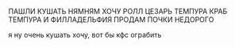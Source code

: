 ПАШЛИ КУШАТЬ 
НЯМНЯМ
ХОЧУ РОЛЛ ЦЕЗАРЬ ТЕМПУРА КРАБ ТЕМПУРА И ФИЛЛАДЕЛЬФИЯ 
ПРОДАМ ПОЧКИ НЕДОРОГО 


я ну очень кушать хочу, вот бы кфс ограбить
